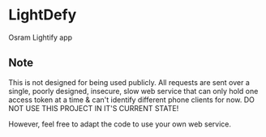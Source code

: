 # LightDefy
Osram Lightify app


## Note
This is not designed for being used publicly. All requests are sent over a single, poorly designed, insecure, slow web service that can only hold one access token at a time & can't identify different phone clients for now. DO NOT USE THIS PROJECT IN IT'S CURRENT STATE!

However, feel free to adapt the code to use your own web service.
